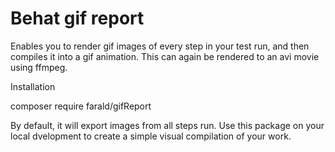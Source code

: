 # Behat gif report

Enables you to render gif images of every step in your test run, and then compiles it into a gif animation. This can again be rendered to an avi movie using ffmpeg.

Installation

composer require farald/gifReport

By default, it will export images from all steps run.
Use this package on your local dvelopment to create a simple visual compilation of your work.